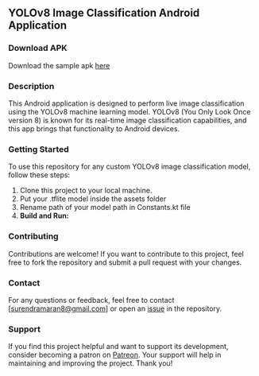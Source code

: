 ## YOLOv8 Image Classification Android Application

### Download APK
Download the sample apk [here](https://github.com/surendramaran/YOLO/blob/main/YOLOv8-Image-Classification-Android-Tflite/app/release/app-release.apk)

### Description
This Android application is designed to perform live image classification using the YOLOv8 machine learning model. YOLOv8 (You Only Look Once version 8) is known for its real-time image classification capabilities, and this app brings that functionality to Android devices.

### Getting Started
To use this repository for any custom YOLOv8 image classification model, follow these steps:
1. Clone this project to your local machine.
2. Put your .tflite model inside the assets folder
3. Rename path of your model path in Constants.kt file
4. **Build and Run:**

### Contributing
Contributions are welcome! If you want to contribute to this project, feel free to fork the repository and submit a pull request with your changes.

### Contact
For any questions or feedback, feel free to contact [surendramaran8@gmail.com] or open an [issue](https://github.com/surendramaran/YOLO/issues/new) in the repository.

### Support
If you find this project helpful and want to support its development, consider becoming a patron on [Patreon](https://www.patreon.com/SurendraMaran). Your support will help in maintaining and improving the project. Thank you!
